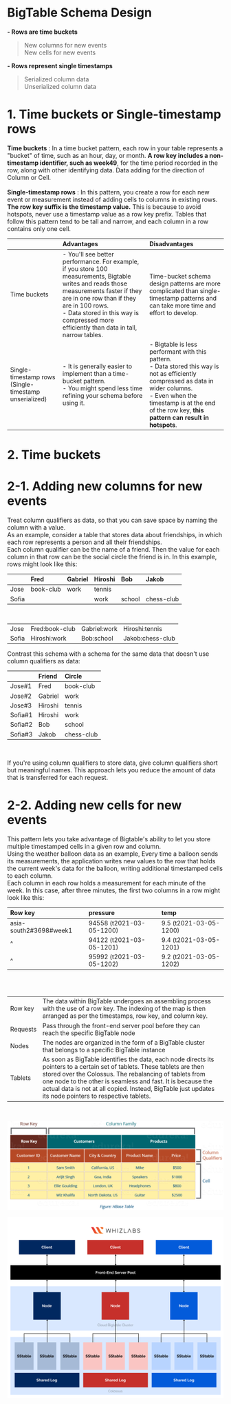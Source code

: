 # BigTable Schema Design

**- Rows are time buckets**<br>
> New columns for new events <br>
> New cells for new events

**- Rows represent single timestamps**
> Serialized column data <br>
> Unserialized column data

# 1. Time buckets or Single-timestamp rows
**Time buckets** : In a time bucket pattern, each row in your table represents a "bucket" of time, such as an hour, day, or month. **A row key includes a non-timestamp identifier, such as week49**, for the time period recorded in the row, along with other identifying data. Data adding for the direction of Column or Cell.<br><br>
**Single-timestamp rows** : In this pattern, you create a row for each new event or measurement instead of adding cells to columns in existing rows. **The row key suffix is the timestamp value.** This is because to avoid hotspots, never use a timestamp value as a row key prefix. Tables that follow this pattern tend to be tall and narrow, and each column in a row contains only one cell. <br>

| | Advantages | Disadvantages |
|:---|:---|:---|
| Time buckets | - You'll see better performance. For example, if you store 100 measurements, Bigtable writes and reads those measurements faster if they are in one row than if they are in 100 rows. <br> - Data stored in this way is compressed more efficiently than data in tall, narrow tables. <br>| Time-bucket schema design patterns are more complicated than single-timestamp patterns and can take more time and effort to develop. |
| Single-timestamp rows (Single-timestamp unserialized) | - It is generally easier to implement than a time-bucket pattern. <br> - You might spend less time refining your schema before using it. | - Bigtable is less performant with this pattern. <br>- Data stored this way is not as efficiently compressed as data in wider columns. <br> - Even when the timestamp is at the end of the row key, **this pattern can result in hotspots**. <br>|

# 2. Time buckets
# 2-1. Adding new columns for new events
Treat column qualifiers as data, so that you can save space by naming the column with a value.<br>
As an example, consider a table that stores data about friendships, in which each row represents a person and all their friendships.<br>
Each column qualifier can be the name of a friend. Then the value for each column in that row can be the social circle the friend is in. In this example, rows might look like this:<br>

| | Fred | Gabriel | Hiroshi | Bob | Jakob |
|:---|:---|:---|:---|:---|:---|
| Jose | book-club | work | tennis | | |
| Sofia | | | work | school | chess-club |
<br>

| | | | |
|:---|:---|:---|:---|
| Jose | Fred:book-club | Gabriel:work | Hiroshi:tennis |
| Sofia | Hiroshi:work | Bob:school | Jakob:chess-club |

Contrast this schema with a schema for the same data that doesn't use column qualifiers as data:<br>

| | Friend | Circle |
|:---|:---|:---|
| Jose#1| Fred | book-club |
| Jose#2| Gabriel | work |
| Jose#3| Hiroshi | tennis |
| Sofia#1| Hiroshi | work |
| Sofia#2| Bob | school |
| Sofia#3| Jakob | chess-club |
<br>

If you're using column qualifiers to store data, give column qualifiers short but meaningful names. This approach lets you reduce the amount of data that is transferred for each request. 

# 2-2. Adding new cells for new events
This pattern lets you take advantage of Bigtable's ability to let you store multiple timestamped cells in a given row and column.<br>
Using the weather balloon data as an example, Every time a balloon sends its measurements, the application writes new values to the row that holds the current week's data for the balloon, writing additional timestamped cells to each column.<br>
Each column in each row holds a measurement for each minute of the week. In this case, after three minutes, the first two columns in a row might look like this:<br>


| Row key |	pressure	| temp |
|:---|:---|:---|
| asia-south2#3698#week1 |	94558 (t2021-03-05-1200)	| 9.5 (t2021-03-05-1200) |
| ^ | 94122 (t2021-03-05-1201)	| 9.4 (t2021-03-05-1201) |
| ^ | 95992 (t2021-03-05-1202)	| 9.2 (t2021-03-05-1202) |

<br><br>


| | | |
|:---|:---|:---|
| Row key | The data within BigTable undergoes an assembling process with the use of a row key. The indexing of the map is then arranged as per the timestamps, row key, and column key. | |
| Requests| Pass through the front-end server pool before they can reach the specific BigTable node | |
| Nodes | The nodes are organized in the form of a BigTable cluster that belongs to a specific BigTable instance | |
| Tablets | As soon as BigTable identifies the data, each node directs its pointers to a certain set of tablets. These tablets are then stored over the Colossus. The rebalancing of tablets from one node to the other is seamless and fast. It is because the actual data is not at all copied. Instead, BigTable just updates its node pointers to respective tablets. | |

<br>

![cloumnQualifiers.png](https://github.com/developer-onizuka/BigTable/blob/main/columnQualifiers.png)

![Bigtable-architecture.png](https://github.com/developer-onizuka/BigTable/blob/main/Bigtable-architecture.png)
